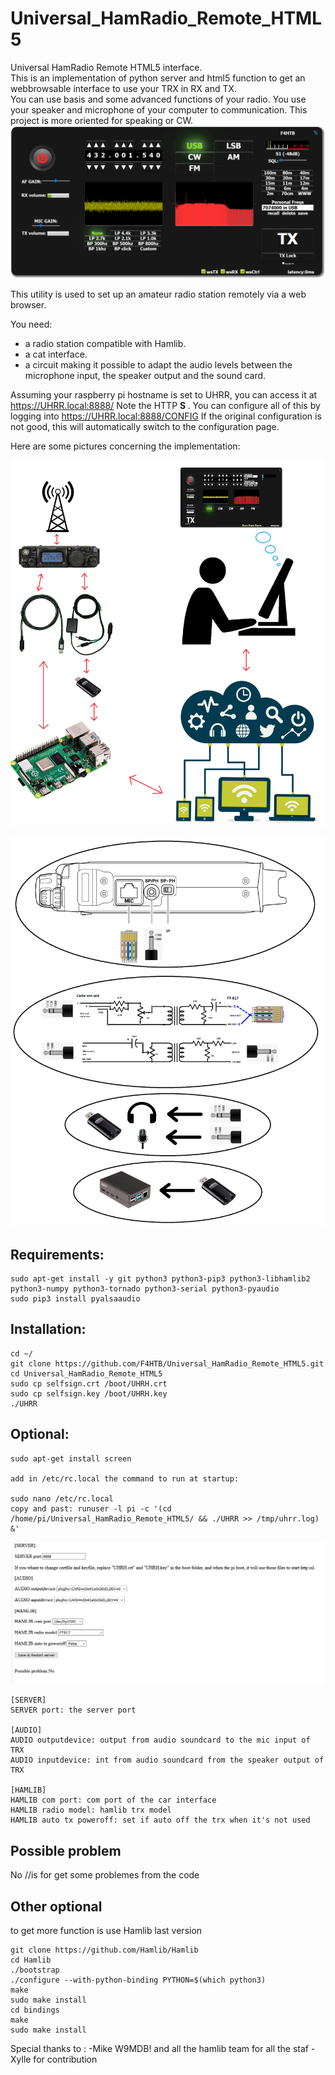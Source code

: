 # Universal_HamRadio_Remote_HTML5
Universal HamRadio Remote HTML5 interface.<br>
This is an implementation of python server and html5 function to get an webbrowsable interface to use your TRX in RX and TX.<br>
You can use basis and some advanced functions of your radio.
You use your speaker and microphone of your computer to communication.
This project is more oriented for speaking or CW.
<br>
![alt text](README/UHRR_Pict.png)

This utility is used to set up an amateur radio station remotely via a web browser.

You need:
- a radio station compatible with Hamlib.
- a cat interface.
- a circuit making it possible to adapt the audio levels between the microphone input, the speaker output and the sound card.

Assuming your raspberry pi hostname is set to UHRR, you can access it at https://UHRR.local:8888/
Note the HTTP <b> S </b>.
You can configure all of this by logging into https://UHRR.local:8888/CONFIG
If the original configuration is not good, this will automatically switch to the configuration page.

Here are some pictures concerning the implementation:


![alt text](README/func_princ.png)

![alt text](README/sound_diagram.png)

## Requirements:
```
sudo apt-get install -y git python3 python3-pip3 python3-libhamlib2 python3-numpy python3-tornado python3-serial python3-pyaudio
sudo pip3 install pyalsaaudio
```

## Installation:
```
cd ~/
git clone https://github.com/F4HTB/Universal_HamRadio_Remote_HTML5.git
cd Universal_HamRadio_Remote_HTML5
sudo cp selfsign.crt /boot/UHRH.crt
sudo cp selfsign.key /boot/UHRH.key
./UHRR
```
## Optional:

```
sudo apt-get install screen

add in /etc/rc.local the command to run at startup:

sudo nano /etc/rc.local
copy and past: runuser -l pi -c '(cd /home/pi/Universal_HamRadio_Remote_HTML5/ && ./UHRR >> /tmp/uhrr.log) &'
```
![alt text](README/UHRR_conf_Pict.png)

```
[SERVER]
SERVER port: the server port

[AUDIO]
AUDIO outputdevice: output from audio soundcard to the mic input of TRX
AUDIO inputdevice: int from audio soundcard from the speaker output of TRX

[HAMLIB]
HAMLIB com port: com port of the car interface
HAMLIB radio model: hamlib trx model
HAMLIB auto tx poweroff: set if auto off the trx when it's not used
```
## Possible problem
No //is for get some problemes from the code
## Other optional
to get more function is use Hamlib last version
```
git clone https://github.com/Hamlib/Hamlib
cd Hamlib
./bootstrap
./configure --with-python-binding PYTHON=$(which python3)
make
sudo make install
cd bindings
make
sudo make install

```
Special thanks to :
-Mike W9MDB! and all the hamlib team for all the staf
-Xylle for contribution
